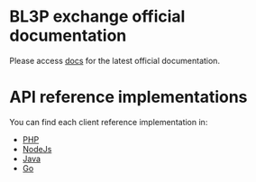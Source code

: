 BL3P exchange official documentation
===

Please access [docs](docs/) for the latest official documentation.

API reference implementations
===

You can find each client reference implementation in:

* [PHP](examples/php/)
* [NodeJs](examples/nodejs/)
* [Java](examples/java/)
* [Go](examples/go/)
